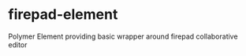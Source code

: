 firepad-element
===============

Polymer Element providing basic wrapper around firepad collaborative editor
